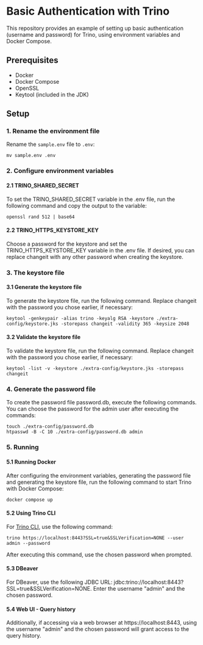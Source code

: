 # Basic Authentication with Trino

This repository provides an example of setting up basic authentication (username and password) for Trino, using environment variables and Docker Compose.


## Prerequisites

- Docker
- Docker Compose
- OpenSSL
- Keytool (included in the JDK)


## Setup


### 1. Rename the environment file

Rename the `sample.env` file to `.env`:

```
mv sample.env .env
```


### 2. Configure environment variables

#### 2.1 TRINO_SHARED_SECRET

To set the TRINO_SHARED_SECRET variable in the .env file, run the following command and copy the output to the variable:

```
openssl rand 512 | base64
```

#### 2.2 TRINO_HTTPS_KEYSTORE_KEY

Choose a password for the keystore and set the TRINO_HTTPS_KEYSTORE_KEY variable in the .env file. If desired, you can replace changeit with any other password when creating the keystore.


### 3. The keystore file

#### 3.1 Generate the keystore file
To generate the keystore file, run the following command. Replace changeit with the password you chose earlier, if necessary:

```
keytool -genkeypair -alias trino -keyalg RSA -keystore ./extra-config/keystore.jks -storepass changeit -validity 365 -keysize 2048
```

#### 3.2 Validate the keystore file

To validate the keystore file, run the following command. Replace changeit with the password you chose earlier, if necessary:

```
keytool -list -v -keystore ./extra-config/keystore.jks -storepass changeit
```

### 4. Generate the password file

To create the password file password.db, execute the following commands. You can choose the password for the admin user after executing the commands:

```
touch ./extra-config/password.db
htpasswd -B -C 10 ./extra-config/password.db admin
```

### 5. Running

#### 5.1 Running Docker

After configuring the environment variables, generating the password file and generating the keystore file, run the following command to start Trino with Docker Compose:

```
docker compose up
```

#### 5.2 Using Trino CLI

For [Trino CLI](https://trino.io/docs/current/client/cli.html), use the following command:

```
trino https://localhost:8443?SSL=true&SSLVerification=NONE --user admin --password
```

After executing this command, use the chosen password when prompted.

#### 5.3 DBeaver

For DBeaver, use the following JDBC URL: jdbc:trino://localhost:8443?SSL=true&SSLVerification=NONE. Enter the username "admin" and the chosen password.

#### 5.4 Web UI - Query history

Additionally, if accessing via a web browser at https://localhost:8443, using the username "admin" and the chosen password will grant access to the query history.
